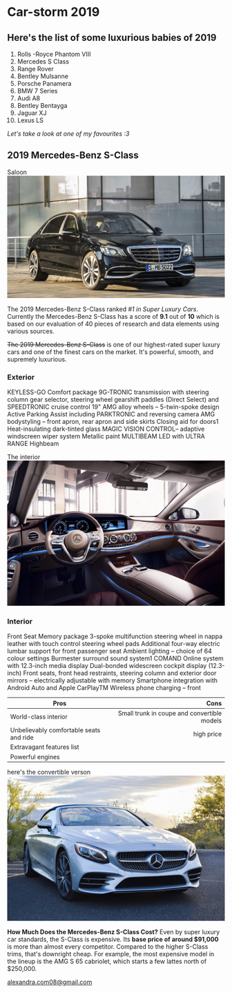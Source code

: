 # Car-storm 2019

## Here's the list of some luxurious babies of 2019
1. Rolls -Royce Phantom VIII
2. Mercedes S Class
3. Range Rover
4. Bentley Mulsanne
5. Porsche Panamera
6. BMW 7 Series
7. Audi A8
8. Bentley Bentayga
9. Jaguar XJ
10. Lexus LS


*Let's take a look at one of my favourites :3* 

## 2019 Mercedes-Benz S-Class 

Saloon
![pictures](https://github.com/Mercedes-Inglesias/car-storm/raw/master/2019-mercedes-benz-s450-review.jpg)

The 2019 Mercedes-Benz S-Class ranked *#1 in Super Luxury Cars*. Currently the Mercedes-Benz S-Class has a score of __9.1__ out of __10__ which is based on our evaluation of 40 pieces of research and data elements using various sources.

~~The 2019 Mercedes-Benz S-Class~~ is one of our highest-rated super luxury cars and one of the finest cars on the market. It's powerful, smooth, and supremely luxurious.

### Exterior
KEYLESS-GO Comfort package 
9G-TRONIC transmission with steering column gear selector, steering wheel gearshift paddles (Direct Select) and SPEEDTRONIC cruise control 
19" AMG alloy wheels – 5-twin-spoke design 
Active Parking Assist including PARKTRONIC and reversing camera 
AMG bodystyling – front apron, rear apron and side skirts Closing aid for doors1 
Heat-insulating dark-tinted glass 
MAGIC VISION CONTROL– adaptive windscreen wiper system Metallic paint 
MULTIBEAM LED with ULTRA RANGE Highbeam

The interior
![int](https://github.com/Mercedes-Inglesias/car-storm/blob/master/S-Class-Saloon-5.jpg)

### Interior
Front Seat Memory package 
3-spoke multifunction steering wheel in nappa leather with touch control steering wheel pads 
Additional four-way electric lumbar support for front passenger seat 
Ambient lighting – choice of 64 colour settings 
Burmester surround sound system1 
COMAND Online system with 12.3-inch media display 
Dual-bonded widescreen cockpit display (12.3-inch) 
Front seats, front head restraints, steering column and exterior door mirrors – electrically adjustable with memory 
Smartphone integration with Android Auto and Apple CarPlayTM 
Wireless phone charging – front

Pros|Cons
---|---:
World-class interior|Small trunk in coupe and convertible models
Unbelievably comfortable seats and ride|high price
Extravagant features list|
Powerful engines|

here's the convertible verson 
![pictures](https://github.com/Mercedes-Inglesias/car-storm/blob/master/untitled.png) 

__How Much Does the Mercedes-Benz S-Class Cost?__
Even by super luxury car standards, the S-Class is expensive. Its __base price of around $91,000__ is more than almost every competitor. Compared to the higher S-Class trims, that's downright cheap. For example, the most expensive model in the lineup is the AMG S 65 cabriolet, which starts a few lattes north of $250,000.

alexandra.com08@gmail.com
